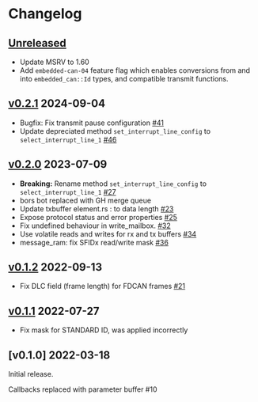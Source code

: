# Changelog

## [Unreleased]

* Update MSRV to 1.60
* Add `embedded-can-04` feature flag which enables conversions from and into `embedded_can::Id` types, and compatible transmit functions.

## [v0.2.1] 2024-09-04

* Bugfix: Fix transmit pause configuration [#41]
* Update depreciated method `set_interrupt_line_config` to `select_interrupt_line_1` [#46]

## [v0.2.0] 2023-07-09

* **Breaking:** Rename method `set_interrupt_line_config` to `select_interrupt_line_1` [#27]
* bors bot replaced with GH merge queue
* Update txbuffer element.rs : to data length [#23]
* Expose protocol status and error properties [#25]
* Fix undefined behaviour in write_mailbox. [#32]
* Use volatile reads and writes for rx and tx buffers [#34]
* message_ram: fix SFIDx read/write mask [#36]

## [v0.1.2] 2022-09-13

* Fix DLC field (frame length) for FDCAN frames [#21]

## [v0.1.1] 2022-07-27

* Fix mask for STANDARD ID, was applied incorrectly

## [v0.1.0] 2022-03-18

Initial release.

Callbacks replaced with parameter buffer #10

[Unreleased]: https://github.com/stm32-rs/fdcan/compare/v0.2.1...HEAD
[v0.2.1]: https://github.com/stm32-rs/fdcan/compare/v0.2.0...v0.2.1
[v0.2.0]: https://github.com/stm32-rs/fdcan/compare/v0.1.2...v0.2.0
[v0.1.2]: https://github.com/stm32-rs/fdcan/compare/v0.1.1...v0.1.2
[v0.1.1]: https://github.com/stm32-rs/fdcan/compare/v0.1.0...v0.1.1

[#18]: https://github.com/stm32-rs/fdcan/pull/18
[#21]: https://github.com/stm32-rs/fdcan/pull/21
[#23]: https://github.com/stm32-rs/fdcan/pull/23
[#25]: https://github.com/stm32-rs/fdcan/pull/25
[#27]: https://github.com/stm32-rs/fdcan/pull/27
[#32]: https://github.com/stm32-rs/fdcan/pull/32
[#34]: https://github.com/stm32-rs/fdcan/pull/34
[#36]: https://github.com/stm32-rs/fdcan/pull/36
[#41]: https://github.com/stm32-rs/fdcan/pull/41
[#46]: https://github.com/stm32-rs/fdcan/pull/46
